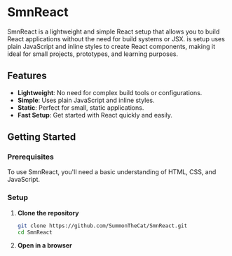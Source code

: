 # SmnReact

SmnReact is a lightweight and simple React setup that allows you to build React applications without the need for build systems or JSX. 
is setup uses plain JavaScript and inline styles to create React components, making it ideal for small projects, prototypes, and learning purposes.

## Features

- **Lightweight**: No need for complex build tools or configurations.
- **Simple**: Uses plain JavaScript and inline styles.
- **Static**: Perfect for small, static applications.
- **Fast Setup**: Get started with React quickly and easily.

## Getting Started

### Prerequisites

To use SmnReact, you'll need a basic understanding of HTML, CSS, and JavaScript.

### Setup

1. **Clone the repository**

   ```sh
   git clone https://github.com/SummonTheCat/SmnReact.git
   cd SmnReact
   ```
2. **Open in a browser**
